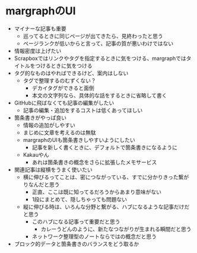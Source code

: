 # margraphのUI

- マイナーな記事も重要
  - 巡ってるときに同じページが出てきたら、見終わったと思う
  - ページランクが低いからと言って、記事の質が悪いわけではない
- 情報密度は上げたい
- Scrapboxではリンクやタグを指定するときに気をつける、margraphではタイトルをつけるときに気をつける
- タグ的なものはやればできるけど、案内はしない
  - タグで整理するのむずくない？
    - デカイタグができると面倒
    - 本文の文字列なら、具体的な話をするときに省略して書く
- GitHubに飛ばなくても記事の編集がしたい
  - 記事の編集・追加をするコストは低くあってほしい
- 箇条書きがやっぱ良い
  - 情報の追加がしやすい
  - まじめに文章を考えるのは無駄
  - margraphのUIも箇条書きしやすいようにしたい
    - 記事を新しく書くときに、デフォルトで箇条書きになるように
  - Kakauやん
    - あれは箇条書きの概念をさらに拡張したメモサービス
- 関連記事は縦横をうまく使いたい
  - 横に伸びるってことは、密につながっている、すでに分かりきった繋がりなんだと思う
    - 正直、ここは既に知ってるだろうからあまり意味がない
    - 1段にまとめて、隠しちゃっても問題ない
  - 縦に伸びる時は、いろんな分野と繋がる、ハブになるような記事だけだと思う
    - このハブになる記事って重要だと思う
      - カレーうどんのように、新たなつながりが生まれる瞬間だと思う
    - ネットワーク整理型のノートならではの概念だと思う
- ブロック的データと箇条書きのバランスをどう取るか

